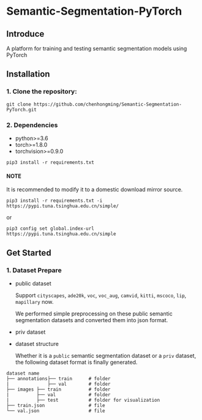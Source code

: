 # Semantic-Segmentation-PyTorch

## Introduce  
A platform for training and testing semantic segmentation models using PyTorch  
## Installation  
### 1. Clone the repository:  
```
git clone https://github.com/chenhongming/Semantic-Segmentation-PyTorch.git
```  
### 2. Dependencies  
* python>=3.6
* torch>=1.8.0
* torchvision>=0.9.0
```
pip3 install -r requirements.txt
```  
  #### NOTE  
It is recommended to modify it to a domestic download mirror source.
```
pip3 install -r requirements.txt -i https://pypi.tuna.tsinghua.edu.cn/simple/
```  
or 
```
pip3 config set global.index-url https://pypi.tuna.tsinghua.edu.cn/simple
```  
## Get Started  

### 1. Dataset Prepare  

* public dataset  

  Support `cityscapes`, `ade20k`, `voc`, `voc_aug`, `camvid`, `kitti`, `mscoco`, `lip`, `mapillary` now. 

  We performed simple preprocessing on these public semantic segmentation datasets and converted them into json format.  
  
* priv dataset  

* dataset structure

  Whether it is a `public` semantic segmentation dataset or a `priv` dataset, the following dataset format is finally generated.

```
dataset name
├── annotations├── train      # folder
|              ├── val        # folder 
├── images ├── train          # folder
|          ├── val            # folder
|          ├── test           # folder for visualization
├── train.json                # file
└── val.json                  # file
```
